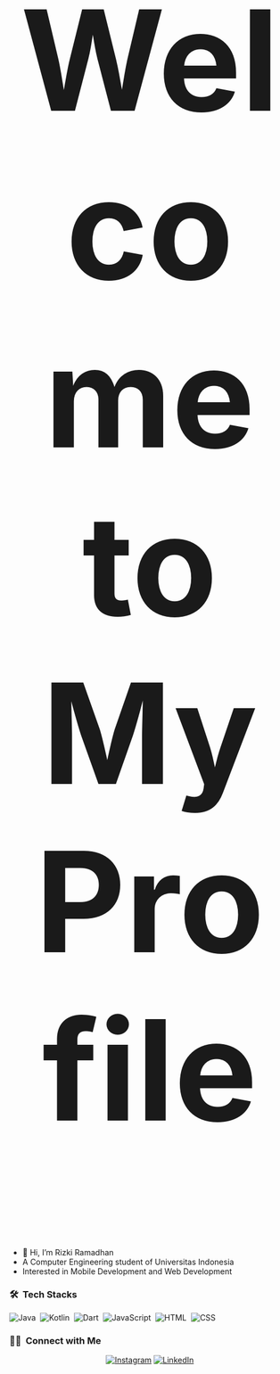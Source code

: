 <h1 align="center" style="font-size:250px">Welcome to My Profile</h1>

- 👋 Hi, I’m Rizki Ramadhan
- A Computer Engineering student of Universitas Indonesia 
- Interested in Mobile Development and Web Development

### 🛠 &nbsp;Tech Stacks

![Java](https://img.shields.io/badge/-Java-280137?style=flat&logo=java)&nbsp;
![Kotlin](https://img.shields.io/badge/-Kotlin-280137?style=flat&logo=kotlin)&nbsp;
![Dart](https://img.shields.io/badge/-Dart-280137?style=flat&logo=dart)&nbsp;
![JavaScript](https://img.shields.io/badge/-JavaScript-280137?style=flat&logo=javascript)&nbsp;
![HTML](https://img.shields.io/badge/-HTML-280137?style=flat&logo=HTML5)&nbsp;
![CSS](https://img.shields.io/badge/-CSS-280137?style=flat&logo=CSS3&logoColor=1572B6)&nbsp;

### 🤝🏻 &nbsp;Connect with Me

<p align="center">
<a href="https://www.instagram.com/ikidhan">
<img alt="Instagram" title="follow me <3" src="https://img.shields.io/badge/-ikidhan-E4405F?style=flat&logo=Instagram&logoColor=white"/></a>
<a href="https://www.linkedin.com/in/ikidhan">
<img alt="LinkedIn" src="https://img.shields.io/badge/-Rizki Ramadhan-4E94EC?style=flat&logo=LinkedIn&logoColor=0a0b24"/></a>
